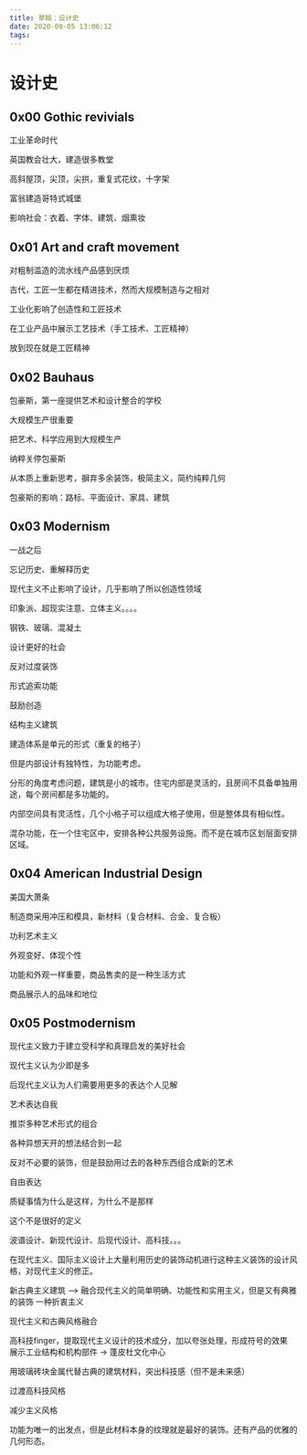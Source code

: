 ```yaml
---
title: 草稿：设计史
date: 2020-09-05 13:06:12
tags:
---
```


# 设计史

## 0x00 Gothic revivials

工业革命时代

英国教会壮大，建造很多教堂

高斜屋顶，尖顶，尖拱，重复式花纹，十字架

富翁建造哥特式城堡

影响社会：衣着、字体、建筑、烟熏妆

## 0x01 Art and craft movement

对粗制滥造的流水线产品感到厌烦

古代，工匠一生都在精进技术，然而大规模制造与之相对

工业化影响了创造性和工匠技术

在工业产品中展示工艺技术（手工技术、工匠精神）

放到现在就是工匠精神

## 0x02 Bauhaus

包豪斯，第一座提供艺术和设计整合的学校

大规模生产很重要

把艺术、科学应用到大规模生产

纳粹关停包豪斯

从本质上重新思考，摒弃多余装饰，极简主义，简约纯粹几何

包豪斯的影响：路标、平面设计、家具、建筑

## 0x03 Modernism

一战之后

忘记历史、重解释历史

现代主义不止影响了设计，几乎影响了所以创造性领域

印象派、超现实注意、立体主义。。。。

钢铁、玻璃、混凝土

设计更好的社会

反对过度装饰

形式追索功能

鼓励创造



结构主义建筑

建造体系是单元的形式（重复的格子）

但是内部设计有独特性，为功能考虑。

分形的角度考虑问题，建筑是小的城市。住宅内部是灵活的，且房间不具备单独用途，每个房间都是多功能的。

内部空间具有灵活性，几个小格子可以组成大格子使用，但是整体具有相似性。

混杂功能，在一个住宅区中，安排各种公共服务设施。而不是在城市区划层面安排区域。

## 0x04 American Industrial Design

美国大萧条

制造商采用冲压和模具，新材料（复合材料、合金、复合板）

功利艺术主义

外观变好、体现个性

功能和外观一样重要，商品售卖的是一种生活方式

商品展示人的品味和地位



## 0x05 Postmodernism

现代主义致力于建立受科学和真理启发的美好社会

现代主义认为少即是多

后现代主义认为人们需要用更多的表达个人见解

艺术表达自我

推崇多种艺术形式的组合

各种异想天开的想法结合到一起

反对不必要的装饰，但是鼓励用过去的各种东西组合成新的艺术

自由表达

质疑事情为什么是这样，为什么不是那样

这个不是很好的定义

波谱设计、新现代设计、后现代设计、高科技。。。

在现代主义、国际主义设计上大量利用历史的装饰动机进行这种主义装饰的设计风格，对现代主义的修正。

新古典主义建筑 --> 融合现代主义的简单明确、功能性和实用主义，但是又有典雅的装饰 一种折衷主义

现代主义和古典风格融合

高科技finger，提取现代主义设计的技术成分，加以夸张处理，形成符号的效果 展示工业结构和机构部件 -> 蓬皮杜文化中心

用玻璃砖块金属代替古典的建筑材料，突出科技感（但不是未来感）

过渡高科技风格

减少主义风格

功能为唯一的出发点，但是此材料本身的纹理就是最好的装饰。还有产品的优雅的几何形态。